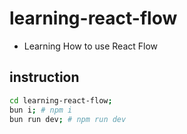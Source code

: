 # learning-react-flow

- Learning How to use React Flow

## instruction

```sh
cd learning-react-flow;
bun i; # npm i
bun run dev; # npm run dev
```
